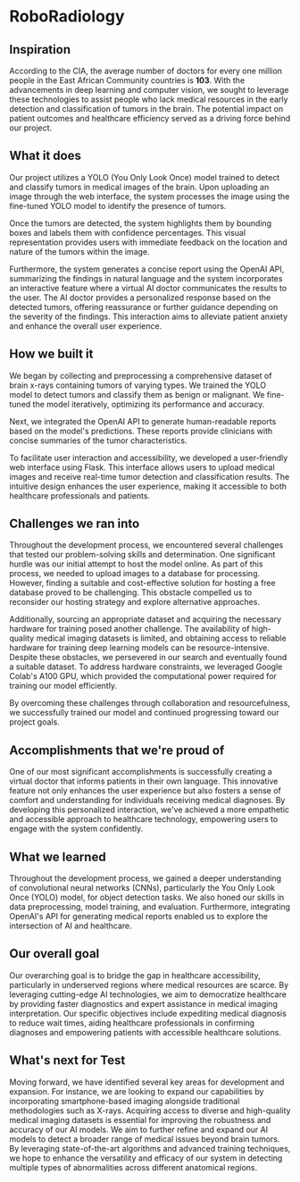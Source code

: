# RoboRadiology

## Inspiration
According to the CIA, the average number of doctors for every one million people in the East African Community countries is **103**. With the advancements in deep learning and computer vision, we sought to leverage these technologies to assist people who lack medical resources in the early detection and classification of tumors in the brain. The potential impact on patient outcomes and healthcare efficiency served as a driving force behind our project.

## What it does
Our project utilizes a YOLO (You Only Look Once) model trained to detect and classify tumors in medical images of the brain. Upon uploading an image through the web interface, the system processes the image using the fine-tuned YOLO model to identify the presence of tumors.

Once the tumors are detected, the system highlights them by bounding boxes and labels them with confidence percentages. This visual representation provides users with immediate feedback on the location and nature of the tumors within the image.

Furthermore, the system generates a concise report using the OpenAI API, summarizing the findings in natural language and the system incorporates an interactive feature where a virtual AI doctor communicates the results to the user. The AI doctor provides a personalized response based on the detected tumors, offering reassurance or further guidance depending on the severity of the findings. This interaction aims to alleviate patient anxiety and enhance the overall user experience.

## How we built it
We began by collecting and preprocessing a comprehensive dataset of brain x-rays containing tumors of varying types. We trained the YOLO model to detect tumors and classify them as benign or malignant. We fine-tuned the model iteratively, optimizing its performance and accuracy.

Next, we integrated the OpenAI API to generate human-readable reports based on the model's predictions. These reports provide clinicians with concise summaries of the tumor characteristics.

To facilitate user interaction and accessibility, we developed a user-friendly web interface using Flask. This interface allows users to upload medical images and receive real-time tumor detection and classification results. The intuitive design enhances the user experience, making it accessible to both healthcare professionals and patients.

## Challenges we ran into
Throughout the development process, we encountered several challenges that tested our problem-solving skills and determination. One significant hurdle was our initial attempt to host the model online. As part of this process, we needed to upload images to a database for processing. However, finding a suitable and cost-effective solution for hosting a free database proved to be challenging. This obstacle compelled us to reconsider our hosting strategy and explore alternative approaches.

Additionally, sourcing an appropriate dataset and acquiring the necessary hardware for training posed another challenge. The availability of high-quality medical imaging datasets is limited, and obtaining access to reliable hardware for training deep learning models can be resource-intensive. Despite these obstacles, we persevered in our search and eventually found a suitable dataset. To address hardware constraints, we leveraged Google Colab's A100 GPU, which provided the computational power required for training our model efficiently.

By overcoming these challenges through collaboration and resourcefulness, we successfully trained our model and continued progressing toward our project goals.

## Accomplishments that we're proud of
One of our most significant accomplishments is successfully creating a virtual doctor that informs patients in their own language. This innovative feature not only enhances the user experience but also fosters a sense of comfort and understanding for individuals receiving medical diagnoses. By developing this personalized interaction, we've achieved a more empathetic and accessible approach to healthcare technology, empowering users to engage with the system confidently.

## What we learned
Throughout the development process, we gained a deeper understanding of convolutional neural networks (CNNs), particularly the You Only Look Once (YOLO) model, for object detection tasks. We also honed our skills in data preprocessing, model training, and evaluation. Furthermore, integrating OpenAI's API for generating medical reports enabled us to explore the intersection of AI and healthcare.

## Our overall goal
Our overarching goal is to bridge the gap in healthcare accessibility, particularly in underserved regions where medical resources are scarce. By leveraging cutting-edge AI technologies, we aim to democratize healthcare by providing faster diagnostics and expert assistance in medical imaging interpretation. Our specific objectives include expediting medical diagnosis to reduce wait times, aiding healthcare professionals in confirming diagnoses and empowering patients with accessible healthcare solutions.

## What's next for Test
Moving forward, we have identified several key areas for development and expansion. For instance, we are looking to expand our capabilities by incorporating smartphone-based imaging alongside traditional methodologies such as X-rays. Acquiring access to diverse and high-quality medical imaging datasets is essential for improving the robustness and accuracy of our AI models. We aim to further refine and expand our AI models to detect a broader range of medical issues beyond brain tumors. By leveraging state-of-the-art algorithms and advanced training techniques, we hope to enhance the versatility and efficacy of our system in detecting multiple types of abnormalities across different anatomical regions. 


